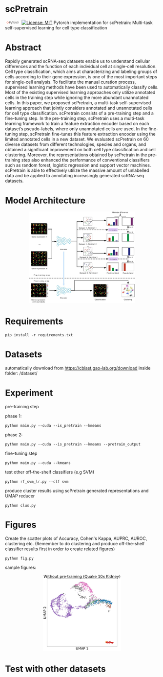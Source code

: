 # scPretrain
<img src="figs/pytorch-logo-dark.png" width="10%"> [![License: MIT](https://img.shields.io/badge/License-MIT-yellow.svg)](https://opensource.org/licenses/MIT) 
Pytorch implementation for scPretrain: Multi-task self-supervised learning for cell type classification

# Abstract
Rapidly generated scRNA-seq datasets enable us to understand cellular differences and the function
of each individual cell at single-cell resolution. Cell type classification, which aims at characterizing
and labeling groups of cells according to their gene expression, is one of the most important steps for
single-cell analysis. To facilitate the manual curation process, supervised learning methods have been
used to automatically classify cells. Most of the existing supervised learning approaches only utilize
annotated cells in the training step while ignoring the more abundant unannotated cells. In this paper,
we proposed scPretrain, a multi-task self-supervised learning approach that jointly considers
annotated and unannotated cells for cell type classification. scPretrain consists of a pre-training step
and a fine-tuning step. In the pre-training step, scPretrain uses a multi-task learning framework to
train a feature extraction encoder based on each dataset’s pseudo-labels, where only unannotated cells
are used. In the fine-tuning step, scPretrain fine-tunes this feature extraction encoder using the limited
annotated cells in a new dataset. We evaluated scPretrain on 60 diverse datasets from different
technologies, species and organs, and obtained a significant improvement on both cell type
classification and cell clustering. Moreover, the representations obtained by scPretrain in the
pre-training step also enhanced the performance of conventional classifiers such as random forest,
logistic regression and support vector machines. scPretrain is able to effectively utilize the massive
amount of unlabelled data and be applied to annotating increasingly generated scRNA-seq datasets.

# Model Architecture
<p align='center'>
<img src="figs/model.jpg" height="300"/>
</p>

# Requirements
```
pip install -r requirements.txt
```
# Datasets
automatically download from https://cblast.gao-lab.org/download
inside folder: /dataset/

# Experiment

pre-training step

phase 1:
```
python main.py --cuda --is_pretrain --kmeans 
```

phase 2:
```
python main.py --cuda --is_pretrain --kmeans --pretrain_output
```

fine-tuning step

```
python main.py --cuda --kmeans 
```

test other off-the-shelf classifiers (e.g SVM)

```
python rf_svm_lr.py --clf svm 
```
produce cluster results using scPretrain generated representations and UMAP reducer

```
python clus.py 
```

# Figures

Create the scatter plots of Accuracy, Cohen's Kappa, AUPRC, AUROC, clustering etc. (Remember to do clustering and produce off-the-shelf classifier results first in order to create related figures)

```
python fig.py
```
sample figures:

<p align='center'>
<img src="figs/sample2.jpeg" height="250"/>
</p>

# Test with other datasets



